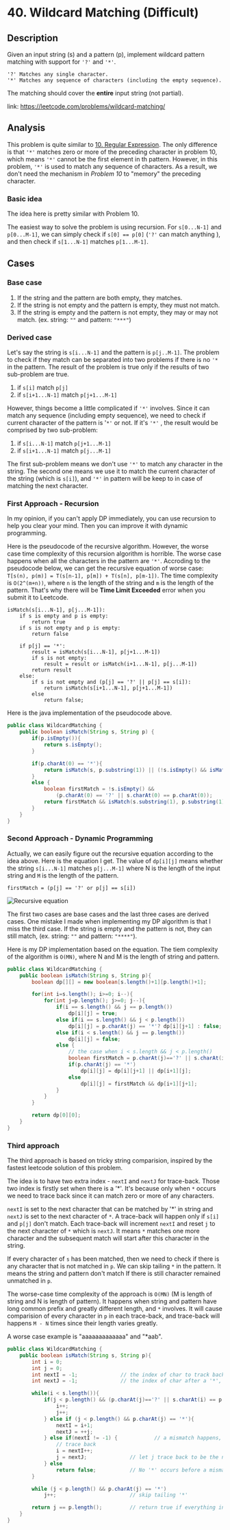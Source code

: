 # 40. Wildcard Matching (Difficult)
 
## Description
Given an input string (s) and a pattern (p), implement wildcard pattern matching with support for `'?'` and `'*'`.

```
'?' Matches any single character.
'*' Matches any sequence of characters (including the empty sequence).
```
The matching should cover the **entire** input string (not partial).

link: https://leetcode.com/problems/wildcard-matching/
## Analysis
This problem is quite similar to [10. Regular Expression](https://github.com/WingCuengRay/Leetcode_solution/blob/master/docs/notes/10_Regular_Expression_Matching.md). The only difference 
is that `'*'` matches zero or more of the preceding character in problem 10, which means `'*'` cannot be the first element in th pattern.
However, in this problem, `'*'` is used to match any sequence of characters. As a result, we don't need the mechanism in *Problem 10* to 
"memory" the preceding character.
 
### Basic idea
The idea here is pretty similar with Problem 10.

The easiest way to solve the problem is using recursion. For `s[0...N-1]` and `p[0...M-1]`, we can simply check if
`s[0] == p[0]` (`'?'` can match anything ), and then check if `s[1...N-1]` matches `p[1...M-1]`.

## Cases
### Base case
1. If the string and the pattern are both empty, they matches.
2. If the string is not empty and the pattern is empty, they must not match.
3. If the string is empty and the pattern is not empty, they may or may not match. (ex. string: `""` and pattern: `"***"`) 

### Derived case
Let's say the string is `s[i...N-1]` and the pattern is `p[j..M-1]`. The problem to check if they match can be separated into
two problems if there is no `'*` in the pattern. The result of the problem is true only if the results of two sub-problem are true.
1. if `s[i]` match `p[j]` 
2. if `s[i+1...N-1]` match `p[j+1...M-1]`

However, things become a little complicated if `'*'` involves. Since it can match any sequence (including empty sequence),
we need to check if current character of the pattern is '`*'` or not. If it's `'*'` , the result would be comprised by 
two sub-problem: 
1. if `s[i...N-1]` match `p[j+1...M-1]` 
2. if `s[i+1...N-1]` match `p[j...M-1]`

The first sub-problem means we don't use `'*'` to match any character in the string. The second one means we use it to match 
the current character of the string (which is `s[i]`), and `'*'` in pattern will be keep to in case of matching the next character.

### First Approach - Recursion
In my opinion, if you can't apply DP immediately, you can use recursion to help you clear your mind. Then you can improve it
with dynamic programming.

Here is the pseudocode of the recursive algorithm. However, the worse case time complexity of this recursion algorithm is
horrible. The worse case happens when all the characters in the pattern are `'*'`. Accroding to the pseudocode below,
we can get the recursive equation of worse case: `T[s(n), p(m)] = T(s[n-1], p[m]) + T(s[n], p[m-1])`. The time complexity
is `O(2^(m+n))`, where `n` is the length of the string and `m` is the length of the pattern. That's why
there will be **Time Limit Exceeded** error when you submit it to Leetcode.

```
isMatch(s[i...N-1], p[j...M-1]):
    if s is empty and p is empty:
        return true
    if s is not empty and p is empty:
        return false
    
    if p[j] == '*':
        result = isMatch(s[i...N-1], p[j+1...M-1])
        if s is not empty:
            result = result or isMatch(i+1...N-1], p[j...M-1])
        return result
    else:
        if s is not empty and (p[j] == '?' || p[j] == s[i]):        
            return isMatch(s[i+1...N-1], p[j+1...M-1])
        else
            return false;
```

Here is the java implementation of the pseudocode above.
```java
public class WildcardMatching {
    public boolean isMatch(String s, String p) {
        if(p.isEmpty()){
            return s.isEmpty();
        }

        if(p.charAt(0) == '*'){
            return isMatch(s, p.substring(1)) || (!s.isEmpty() && isMatch(s.substring(1), p));
        }
        else {
            boolean firstMatch = !s.isEmpty() &&
                (p.charAt(0) == '?' || s.charAt(0) == p.charAt(0));
            return firstMatch && isMatch(s.substring(1), p.substring(1));
        }
    }
}
```

### Second Approach - Dynamic Programming
Actually, we can easily figure out the recursive equation according to the idea above. Here is the
equation I get. The value of `dp[i][j]` means whether the string `s[i...N-1]` matches `p[j...M-1]` where N is the length of 
the input string and `M` is the length of the pattern.

`firstMatch = (p[j] == '?' or p[j] == s[i])`

![Recursive equation](../pics/40_dp_equation.png)

The first two cases are base cases and the last three cases are derived cases. One mistake I made when implementing
my DP algorithm is that I miss the third case. If the string is empty and the pattern is not, they can still match, 
(ex. string: `""` and pattern: `"****"`). 

Here is my DP implementation based on the equation. The tiem complexity of the algorithm is `O(MN)`, 
where N and M is the length of string and pattern. 
```java
public class WildcardMatching {
    public boolean isMatch(String s, String p){
        boolean dp[][] = new boolean[s.length()+1][p.length()+1];

        for(int i=s.length(); i>=0; i--){
            for(int j=p.length(); j>=0; j--){
                if(i == s.length() && j == p.length())
                    dp[i][j] = true;
                else if(i == s.length() && j < p.length())
                    dp[i][j] = p.charAt(j) == '*'? dp[i][j+1] : false;
                else if(i < s.length() && j == p.length())
                    dp[i][j] = false;
                else {
                    // the case when i < s.length && j < p.length()
                    boolean firstMatch = p.charAt(j)=='?' || s.charAt(i)==p.charAt(j);
                    if(p.charAt(j) == '*')
                        dp[i][j] = dp[i][j+1] || dp[i+1][j];
                    else
                        dp[i][j] = firstMatch && dp[i+1][j+1];
                }
            }
        }

        return dp[0][0];
    }
}
```

### Third approach
The third approach is based on tricky string comparision, inspired by the fastest leetcode solution
of this problem.

The idea is to have two extra index - `nextI` and `nextJ` for trace-back. Those two index is firstly set when
there is a '*'. It's because only when `*` occurs we need to trace back since it can match zero or more of any characters.

`nextI` is set to the next character that can be matched by '*' in string and `nextJ` is set to the next character of `*`. 
A trace-back will happen only if `s[i]` and `p[j]` don't match. Each trace-back will increment `nextI` and reset `j`
to the next character of `*` which is `nextJ`. It means `*` matches one more character and the subsequent 
match will start after this character in the string.

If every character of `s` has been matched, then we need to check if there is any character that is not matched in `p`. We can 
skip tailing `*` in the pattern. It means the string and pattern don't match If there is still character remained unmatched in `p`.

The worse-case time complexity of the approach is `O(MN)` (M is length of string and N is length of pattern). 
It happens when string and pattern have long common prefix and greatly different length, and `*` involves. It will cause comparision of every character 
in `p` in each trace-back, and trace-back will happens `M - N` times since their length varies greatly. 

A worse case example is "aaaaaaaaaaaaa" and "*aab".

```java
public class WildcardMatching {
    public boolean isMatch(String s, String p){
        int i = 0;
        int j = 0;
        int nextI = -1;              // the index of char to track back if something doesn't match
        int nextJ = -1;              // the index of char after a '*', for trace-back if something doesn't match

        while(i < s.length()){
            if(j < p.length() && (p.charAt(j)=='?' || s.charAt(i) == p.charAt(j)) ){
                i++;
                j++;
            } else if (j < p.length() && p.charAt(j) == '*'){
                nextI = i+1;
                nextJ = ++j;
            } else if(nextI != -1) {            // a mismatch happens, then trace back if a '*' happens before.
                // trace back
                i = nextI++;
                j = nextJ;              // let j trace back to be the next character of '*'
            } else
                return false;           // No '*' occurs before a mismatch happens
        }

        while (j < p.length() && p.charAt(j) == '*')
            j++;                        // skip tailing '*'

        return j == p.length();         // return true if everything in pattern has been matched, false otherwise.
    }
}
```